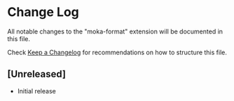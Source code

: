 # Change Log

All notable changes to the "moka-format" extension will be documented in this file.

Check [Keep a Changelog](http://keepachangelog.com/) for recommendations on how to structure this file.

## [Unreleased]

- Initial release